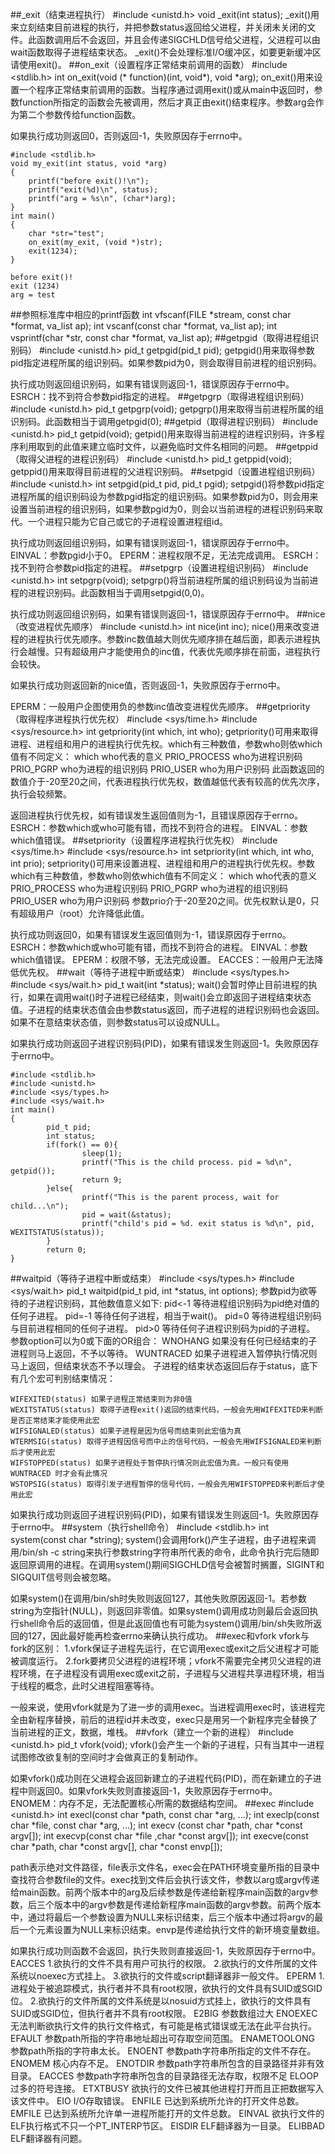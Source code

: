 ##_exit（结束进程执行）
    #include <unistd.h>
    void _exit(int status);
_exit()用来立刻结束目前进程的执行，并把参数status返回给父进程，并关闭未关闭的文件。此函数调用后不会返回，并且会传递SIGCHLD信号给父进程，父进程可以由wait函数取得子进程结束状态。
_exit()不会处理标准I/O缓冲区，如要更新缓冲区请使用exit()。
##on_exit（设置程序正常结束前调用的函数）
    #include <stdlib.h>
    int on_exit(void (* function)(int, void*), void *arg);
on_exit()用来设置一个程序正常结束前调用的函数。当程序通过调用exit()或从main中返回时，参数function所指定的函数会先被调用，然后才真正由exit()结束程序。参数arg会作为第二个参数传给function函数。

如果执行成功则返回0，否则返回-1，失败原因存于errno中。
```
#include <stdlib.h>
void my_exit(int status, void *arg)
{
    printf("before exit()!\n");
    printf("exit(%d)\n", status);
    printf("arg = %s\n", (char*)arg);
}
int main()
{
    char *str="test";
    on_exit(my_exit, (void *)str);
    exit(1234);
}

before exit()!
exit (1234)
arg = test
```
##参照标准库中相应的printf函数
    int vfscanf(FILE *stream, const char *format, va_list ap);
    int vscanf(const char *format, va_list ap);
    int vsprintf(char *str, const char *format, va_list ap);
##getpgid（取得进程组识别码）
    #include <unistd.h>
    pid_t getpgid(pid_t pid);
getpgid()用来取得参数pid指定进程所属的组识别码。如果参数pid为0，则会取得目前进程的组识别码。

执行成功则返回组识别码，如果有错误则返回-1，错误原因存于errno中。
ESRCH：找不到符合参数pid指定的进程。
##getpgrp（取得进程组识别码）
    #include <unistd.h>
    pid_t getpgrp(void);
getpgrp()用来取得当前进程所属的组识别码。此函数相当于调用getpgid(0);
##getpid（取得进程识别码）
    #include <unistd.h>
    pid_t getpid(void);
getpid()用来取得当前进程的进程识别码，许多程序利用取到的此值来建立临时文件，以避免临时文件名相同的问题。
##getppid（取得父进程的进程识别码）
    #include <unistd.h>
    pid_t getppid(void);
getppid()用来取得目前进程的父进程识别码。
##setpgid（设置进程组识别码）
    #include <unistd.h>
    int setpgid(pid_t pid, pid_t pgid);
setpgid()将参数pid指定进程所属的组识别码设为参数pgid指定的组识别码。如果参数pid为0，则会用来设置当前进程的组识别码，如果参数pgid为0，则会以当前进程的进程识别码来取代。一个进程只能为它自己或它的子进程设置进程组id。

执行成功则返回组识别码，如果有错误则返回-1，错误原因存于errno中。
EINVAL：参数pgid小于0。
EPERM：进程权限不足，无法完成调用。
ESRCH：找不到符合参数pid指定的进程。
##setpgrp（设置进程组识别码）
    #include <unistd.h>
    int setpgrp(void);
setpgrp()将当前进程所属的组识别码设为当前进程的进程识别码。此函数相当于调用setpgid(0,0)。

执行成功则返回组识别码，如果有错误则返回-1，错误原因存于errno中。
##nice（改变进程优先顺序）
    #include <unistd.h>
    int nice(int inc);
nice()用来改变进程的进程执行优先顺序。参数inc数值越大则优先顺序排在越后面，即表示进程执行会越慢。只有超级用户才能使用负的inc值，代表优先顺序排在前面，进程执行会较快。

如果执行成功则返回新的nice值，否则返回-1，失败原因存于errno中。

EPERM：一般用户企图使用负的参数inc值改变进程优先顺序。
##getpriority（取得程序进程执行优先权）
    #include <sys/time.h>
    #include <sys/resource.h>
    int getpriority(int which, int who);
getpriority()可用来取得进程、进程组和用户的进程执行优先权。which有三种数值，参数who则依which值有不同定义：
which who代表的意义
PRIO_PROCESS who为进程识别码
PRIO_PGRP who为进程的组识别码
PRIO_USER who为用户识别码
此函数返回的数值介于-20至20之间，代表进程执行优先权，数值越低代表有较高的优先次序，执行会较频繁。

返回进程执行优先权，如有错误发生返回值则为-1，且错误原因存于errno。
ESRCH：参数which或who可能有错，而找不到符合的进程。
EINVAL：参数which值错误。
##setpriority（设置程序进程执行优先权）
    #include <sys/time.h>
    #include <sys/resource.h>
    int setpriority(int which, int who, int prio);
setpriority()可用来设置进程、进程组和用户的进程执行优先权。参数which有三种数值，参数who则依which值有不同定义：
which who代表的意义
PRIO_PROCESS who为进程识别码
PRIO_PGRP who为进程的组识别码
PRIO_USER who为用户识别码
参数prio介于-20至20之间。优先权默认是0，只有超级用户（root）允许降低此值。

执行成功则返回0，如果有错误发生返回值则为-1，错误原因存于errno。
ESRCH：参数which或who可能有错，而找不到符合的进程。
EINVAL：参数which值错误。
EPERM：权限不够，无法完成设置。
EACCES：一般用户无法降低优先权。
##wait（等待子进程中断或结束）
    #include <sys/types.h>
    #include <sys/wait.h>
    pid_t wait(int *status);
wait()会暂时停止目前进程的执行，如果在调用wait()时子进程已经结束，则wait()会立即返回子进程结束状态值。子进程的结束状态值会由参数status返回，而子进程的进程识别码也会返回。如果不在意结束状态值，则参数status可以设成NULL。

如果执行成功则返回子进程识别码(PID)，如果有错误发生则返回-1。失败原因存于errno中。
```
#include <stdlib.h>
#include <unistd.h>
#include <sys/types.h>
#include <sys/wait.h>
int main()
{
        pid_t pid;
        int status;
        if(fork() == 0){
                sleep(1);
                printf("This is the child process. pid = %d\n", getpid());
                return 9;
        }else{
                printf("This is the parent process, wait for child...\n");
                pid = wait(&status);
                printf("child's pid = %d. exit status is %d\n", pid, WEXITSTATUS(status));
        }
        return 0;
}
```
##waitpid（等待子进程中断或结束）
    #include <sys/types.h>
    #include <sys/wait.h>
    pid_t waitpid(pid_t pid, int *status, int options);
参数pid为欲等待的子进程识别码，其他数值意义如下:
pid<-1 等待进程组识别码为pid绝对值的任何子进程。
pid=-1 等待任何子进程，相当于wait()。
pid=0 等待进程组识别码与目前进程相同的任何子进程。
pid>0 等待任何子进程识别码为pid的子进程。
参数option可以为0或下面的OR组合：
WNOHANG 如果没有任何已经结束的子进程则马上返回，不予以等待。
WUNTRACED 如果子进程进入暂停执行情况则马上返回，但结束状态不予以理会。
子进程的结束状态返回后存于status，底下有几个宏可判别结束情况：

    WIFEXITED(status) 如果子进程正常结束则为非0值
    WEXITSTATUS(status) 取得子进程exit()返回的结束代码，一般会先用WIFEXITED来判断是否正常结束才能使用此宏
    WIFSIGNALED(status) 如果子进程是因为信号而结束则此宏值为真
    WTERMSIG(status) 取得子进程因信号而中止的信号代码，一般会先用WIFSIGNALED来判断后才使用此宏
    WIFSTOPPED(status) 如果子进程处于暂停执行情况则此宏值为真。一般只有使用WUNTRACED 时才会有此情况
    WSTOPSIG(status) 取得引发子进程暂停的信号代码，一般会先用WIFSTOPPED来判断后才使用此宏

如果执行成功则返回子进程识别码(PID)，如果有错误发生则返回-1。失败原因存于errno中。
##system（执行shell命令）
    #include <stdlib.h>
    int system(const char *string);
system()会调用fork()产生子进程，由子进程来调用/bin/sh -c string来执行参数string字符串所代表的命令，此命令执行完后随即返回原调用的进程。在调用system()期间SIGCHLD信号会被暂时搁置，SIGINT和SIGQUIT信号则会被忽略。

如果system()在调用/bin/sh时失败则返回127，其他失败原因返回-1。若参数string为空指针(NULL)，则返回非零值。如果system()调用成功则最后会返回执行shell命令后的返回值，但是此返回值也有可能为system()调用/bin/sh失败所返回的127，因此最好能再检查errno来确认执行成功。
##exec和vfork
vfork与fork的区别：
1.vfork保证子进程先运行，在它调用exec或exit之后父进程才可能被调度运行。
2.fork要拷贝父进程的进程环境；vfork不需要完全拷贝父进程的进程环境，在子进程没有调用exec或exit之前，子进程与父进程共享进程环境，相当于线程的概念，此时父进程阻塞等待。

一般来说，使用vfork就是为了进一步的调用exec。当进程调用exec时，该进程完全由新程序替换，前后的进程id并未改变，exec只是用另一个新程序完全替换了当前进程的正文，数据，堆栈。
##vfork（建立一个新的进程）
    #include <unistd.h>
    pid_t vfork(void);
vfork()会产生一个新的子进程，只有当其中一进程试图修改欲复制的空间时才会做真正的复制动作。

如果vfork()成功则在父进程会返回新建立的子进程代码(PID)，而在新建立的子进程中则返回0。如果vfork失败则直接返回-1，失败原因存于errno中。
ENOMEM：内存不足，无法配置核心所需的数据结构空间。
##exec
    #include <unistd.h>
    int execl(const char *path, const char *arg, ...);
	int execlp(const char *file, const char *arg, ...);
	int execv (const char *path, char *const argv[]);
	int execvp(const char *file ,char *const argv[]);
	int execve(const char *path, char *const argv[], char *const envp[]);
	
path表示绝对文件路径，file表示文件名，exec会在PATH环境变量所指的目录中查找符合参数file的文件。exec找到文件后会执行该文件，参数以arg或argv传递给main函数。前两个版本中的arg及后续参数是传递给新程序main函数的argv参数，后三个版本中的argv参数是传递给新程序main函数的argv参数。前两个版本中，通过将最后一个参数设置为NULL来标识结束，后三个版本中通过将argv的最后一个元素设置为NULL来标识结束。envp是传递给执行文件的新环境变量数组。

如果执行成功则函数不会返回，执行失败则直接返回-1，失败原因存于errno中。
EACCES
1.欲执行的文件不具有用户可执行的权限。
2.欲执行的文件所属的文件系统以noexec方式挂上。
3.欲执行的文件或script翻译器非一般文件。
EPERM
1.进程处于被追踪模式，执行者并不具有root权限，欲执行的文件具有SUID或SGID位。
2.欲执行的文件所属的文件系统是以nosuid方式挂上，欲执行的文件具有SUID或SGID位，但执行者并不具有root权限。
E2BIG 参数数组过大
ENOEXEC 无法判断欲执行文件的执行文件格式，有可能是格式错误或无法在此平台执行。
EFAULT 参数path所指的字符串地址超出可存取空间范围。
ENAMETOOLONG 参数path所指的字符串太长。
ENOENT 参数path字符串所指定的文件不存在。
ENOMEM 核心内存不足。
ENOTDIR 参数path字符串所包含的目录路径并非有效目录。
EACCES 参数path字符串所包含的目录路径无法存取，权限不足
ELOOP 过多的符号连接。
ETXTBUSY 欲执行的文件已被其他进程打开而且正把数据写入该文件中。
EIO I/O存取错误。
ENFILE 已达到系统所允许的打开文件总数。
EMFILE 已达到系统所允许单一进程所能打开的文件总数。
EINVAL 欲执行文件的ELF执行格式不只一个PT_INTERP节区。
EISDIR ELF翻译器为一目录。
ELIBBAD ELF翻译器有问题。